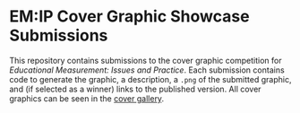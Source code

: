 # EM:IP Cover Graphic Showcase Submissions

This repository contains submissions to the cover graphic competition for *Educational Measurement: Issues and Practice*.
Each submission contains code to generate the graphic, a description, a `.png` of the submitted graphic, and (if selected as a winner) links to the published version.
All cover graphics can be seen in the [cover gallery](https://onlinelibrary.wiley.com/page/journal/17453992/homepage/cover_gallery.htm).
